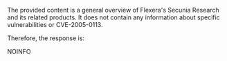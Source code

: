 The provided content is a general overview of Flexera's Secunia Research and its related products. It does not contain any information about specific vulnerabilities or CVE-2005-0113.

Therefore, the response is:

NOINFO